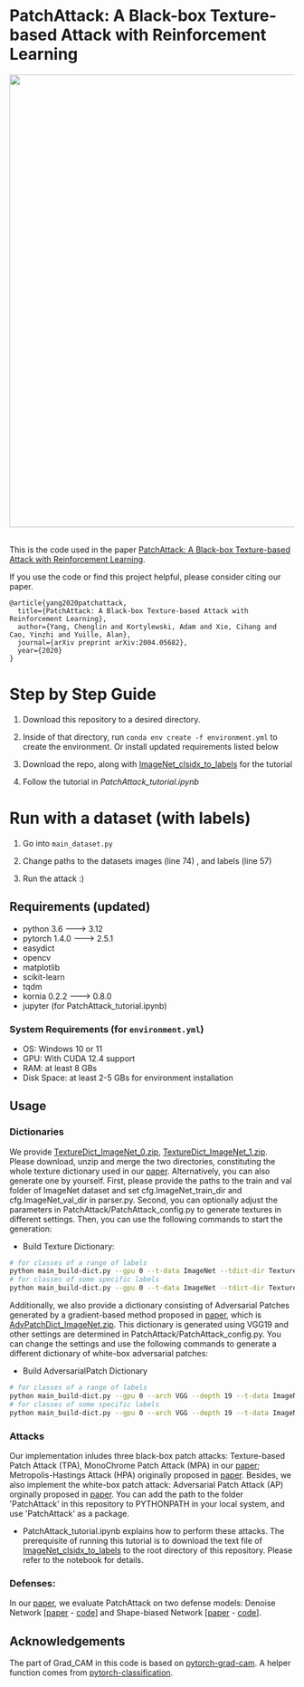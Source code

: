 # PatchAttack: A Black-box Texture-based Attack with Reinforcement Learning

<div align="center">
  <img src="Images/Fig1.png" width="800px" />
</div>

\
This is the code used in the paper [PatchAttack: A Black-box Texture-based Attack with Reinforcement Learning](https://arxiv.org/abs/2004.05682).

If you use the code or find this project helpful, please consider citing our paper.

```
@article{yang2020patchattack,
  title={PatchAttack: A Black-box Texture-based Attack with Reinforcement Learning},
  author={Yang, Chenglin and Kortylewski, Adam and Xie, Cihang and Cao, Yinzhi and Yuille, Alan},
  journal={arXiv preprint arXiv:2004.05682},
  year={2020}
}
```

#  Step by Step Guide 
1. Download this repository to a desired directory.

2. Inside of that directory, run `conda env create -f environment.yml` to create the environment. Or install updated requirements listed below
3.  Download the repo, along with [ImageNet_clsidx_to_labels](https://gist.github.com/yrevar/942d3a0ac09ec9e5eb3a) for the tutorial
4. Follow the tutorial in *PatchAttack_tutorial.ipynb* 

# Run with a dataset (with labels)
1. Go into `main_dataset.py`
2. Change paths to the datasets images (line 74) , and labels (line 57)

3. Run the attack :)

## Requirements (updated)
+ python 3.6  ---> 3.12
+ pytorch 1.4.0 ---> 2.5.1
+ easydict
+ opencv
+ matplotlib
+ scikit-learn
+ tqdm
+ kornia 0.2.2 ---> 0.8.0
+ jupyter (for PatchAttack_tutorial.ipynb)
### System Requirements (for `environment.yml`)
+ OS: Windows 10 or 11
+ GPU: With CUDA 12.4 support 
+ RAM: at least 8 GBs 
+ Disk Space: at least 2-5 GBs for environment installation

## Usage

### Dictionaries
 We provide [TextureDict_ImageNet_0.zip](https://livejohnshopkins-my.sharepoint.com/:u:/g/personal/cyang76_jh_edu/EcKGvE7jQVJMuMxqdbSSYdEB2VLbcE24m6YQDAqb2yR9KA?e=P8RJJm), [TextureDict_ImageNet_1.zip](https://livejohnshopkins-my.sharepoint.com/:u:/g/personal/cyang76_jh_edu/EXsnVi0FETZJuf1v9CLfu6YByb79RO_vj3-5BV_RY5Wzdg?e=lRUAj1). Please download, unzip and merge the two directories, constituting the whole texture dictionary used in our [paper](https://arxiv.org/abs/2004.05682). Alternatively, you can also generate one by yourself. First, please provide the paths to the train and val folder of ImageNet dataset and set cfg.ImageNet_train_dir and cfg.ImageNet_val_dir in parser.py. Second, you can optionally adjust the parameters in PatchAttack/PatchAttack_config.py to generate textures in different settings. Then, you can use the following commands to start the generation:

+ Build Texture Dictionary:
```bash
# for classes of a range of labels
python main_build-dict.py --gpu 0 --t-data ImageNet --tdict-dir TextureDict --t-labels-range 0 1000
# for classes of some specific labels
python main_build-dict.py --gpu 0 --t-data ImageNet --tdict-dir TextureDict --t-labels 23 300 900
```

Additionally, we also provide a dictionary consisting of Adversarial Patches generated by a gradient-based method proposed in [paper](https://arxiv.org/abs/1712.09665), which is [AdvPatchDict_ImageNet.zip](https://livejohnshopkins-my.sharepoint.com/:u:/g/personal/cyang76_jh_edu/EWnq9xITghhJkbHee9cbl6cByQkDiySr9rMCrh8Z6QulsQ?e=4EZ4Me). This dictionary is generated using VGG19 and other settings are determined in PatchAttack/PatchAttack_config.py. You can change the settings and use the following commands to generate a different dictionary of white-box adversarial patches:

+ Build AdversarialPatch Dictionary
```bash
# for classes of a range of labels
python main_build-dict.py --gpu 0 --arch VGG --depth 19 --t-data ImageNet --dict AdvPatch --tdict-dir AdvPatchDict --t-labels-range 0 1000
# for classes of some specific labels
python main_build-dict.py --gpu 0 --arch VGG --depth 19 --t-data ImageNet --dict AdvPatch --tdict-dir AdvPatchDict --t-labels 23 300 900 
```

### Attacks

Our implementation inludes three black-box patch attacks: Texture-based Patch Attack (TPA), MonoChrome Patch Attack (MPA) in our [paper](https://arxiv.org/abs/2004.05682); Metropolis-Hastings Attack (HPA) originally proposed in [paper](http://www.bmva.org/bmvc/2016/papers/paper137/index.html). Besides, we also implement the white-box patch attack: Adversarial Patch Attack (AP) orginally proposed in [paper](https://arxiv.org/abs/1712.09665).
You can add the path to the folder 'PatchAttack' in this repository to PYTHONPATH in your local system, and use 'PatchAttack' as a package. 

+ PatchAttack_tutorial.ipynb explains how to perform these attacks. The prerequisite of running this tutorial is to download the text file of [ImageNet_clsidx_to_labels](https://gist.github.com/yrevar/942d3a0ac09ec9e5eb3a) to the root directory of this repository. Please refer to the notebook for details. 

### Defenses:

In our [paper](https://arxiv.org/abs/2004.05682), we evaluate PatchAttack on two defense models: Denoise Network \[[paper](https://arxiv.org/abs/1812.03411) - [code](https://github.com/facebookresearch/ImageNet-Adversarial-Training)\] and Shape-biased Network \[[paper](https://openreview.net/forum?id=Bygh9j09KX) - [code](https://github.com/rgeirhos/texture-vs-shape)\].

## Acknowledgements

The part of Grad_CAM in this code is based on [pytorch-grad-cam](https://github.com/jacobgil/pytorch-grad-cam/blob/master/gradcam.py). A helper function comes from [pytorch-classification](https://github.com/bearpaw/pytorch-classification/blob/master/utils/eval.py).

